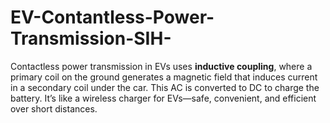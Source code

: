 # EV-Contantless-Power-Transmission-SIH-
Contactless power transmission in EVs uses **inductive coupling**, where a primary coil on the ground generates a magnetic field that induces current in a secondary coil under the car. This AC is converted to DC to charge the battery. It’s like a wireless charger for EVs—safe, convenient, and efficient over short distances.
